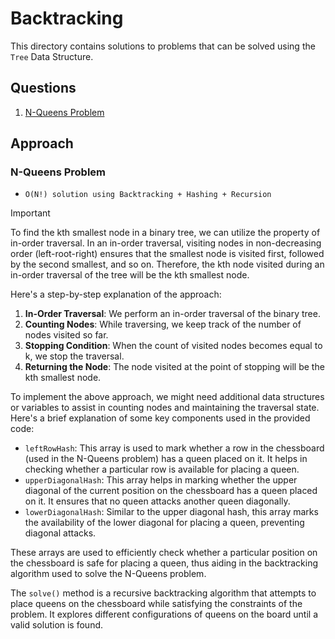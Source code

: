 # Backtracking

This directory contains solutions to problems that can be solved using the `Tree` Data Structure.

## Questions
1. [N-Queens Problem](#n-queens-problem)

## Approach

### N-Queens Problem
- `O(N!) solution using Backtracking + Hashing + Recursion`

> [!IMPORTANT]
>To find the kth smallest node in a binary tree, we can utilize the property of in-order traversal. In an in-order traversal, visiting nodes in non-decreasing order (left-root-right) ensures that the smallest node is visited first, followed by the second smallest, and so on. Therefore, the kth node visited during an in-order traversal of the tree will be the kth smallest node.


Here's a step-by-step explanation of the approach:

1. **In-Order Traversal**: We perform an in-order traversal of the binary tree.
2. **Counting Nodes**: While traversing, we keep track of the number of nodes visited so far.
3. **Stopping Condition**: When the count of visited nodes becomes equal to k, we stop the traversal.
4. **Returning the Node**: The node visited at the point of stopping will be the kth smallest node.

To implement the above approach, we might need additional data structures or variables to assist in counting nodes and maintaining the traversal state. Here's a brief explanation of some key components used in the provided code:

   - `leftRowHash`: This array is used to mark whether a row in the chessboard (used in the N-Queens problem) has a queen placed on it. It helps in checking whether a particular row is available for placing a queen.
   - `upperDiagonalHash`: This array helps in marking whether the upper diagonal of the current position on the chessboard has a queen placed on it. It ensures that no queen attacks another queen diagonally.
   - `lowerDiagonalHash`: Similar to the upper diagonal hash, this array marks the availability of the lower diagonal for placing a queen, preventing diagonal attacks.

   These arrays are used to efficiently check whether a particular position on the chessboard is safe for placing a queen, thus aiding in the backtracking algorithm used to solve the N-Queens problem.

   The `solve()` method is a recursive backtracking algorithm that attempts to place queens on the chessboard while satisfying the constraints of the problem. It explores different configurations of queens on the board until a valid solution is found.

